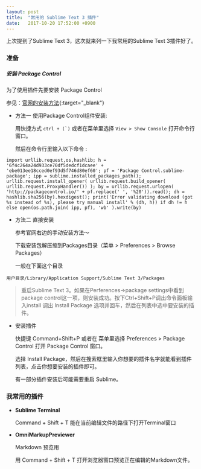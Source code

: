 ```yaml
---
layout: post
title:  "常用的 Sublime Text 3 插件"
date:   2017-10-20 17:52:00 +0900
---
```

上次提到了Sublime Text 3，这次就来列一下我常用的Sublime Text 3插件好了。

### 准备

##### 安装 Package Control

为了使用插件先要安装 Package Control

参见：[官网的安装方法][package_control_3]{:target="_blank"}

- 方法一 使用Package Control组件安装: 

    用快捷方式 ``ctrl + (`)`` 或者在菜单里选择 `View > Show Console` 打开命令行窗口。

    然后在命令行里输入以下命令 : 

```
import urllib.request,os,hashlib; h = '6f4c264a24d933ce70df5dedcf1dcaee' + 'ebe013ee18cced0ef93d5f746d80ef60'; pf = 'Package Control.sublime-package'; ipp = sublime.installed_packages_path(); urllib.request.install_opener( urllib.request.build_opener( urllib.request.ProxyHandler()) ); by = urllib.request.urlopen( 'http://packagecontrol.io/' + pf.replace(' ', '%20')).read(); dh = hashlib.sha256(by).hexdigest(); print('Error validating download (got %s instead of %s), please try manual install' % (dh, h)) if dh != h else open(os.path.join( ipp, pf), 'wb' ).write(by)
```

- 方法二 直接安装

    参考官网右边的手动安装方法～

    下载安装包解压缩到Packages目录（菜单 > Preferences > Browse Packages）

    一般在下面这个目录

```
用户目录/Library/Application Support/Sublime Text 3/Packages
```

> 重启Sublime Text 3。如果在Perferences->package settings中看到package control这一项，则安装成功。按下Ctrl+Shift+P调出命令面板输入install 调出 Install Package 选项并回车，然后在列表中选中要安装的插件。

* 安装插件

    快捷键 Command+Shift+P 或者在 菜单里选择 Preferences > Package Control 打开 Package Control 窗口。

    选择 Install Package，然后在搜索框里输入你想要的插件名字就能看到插件列表，点击你想要安装的插件即可。

    有一部分插件安装后可能需要重启 Sublime。

### 我常用的插件

* **Sublime Terminal**

    Command + Shift + T 能在当前编辑文件的路径下打开Terminal窗口

* **OmniMarkupPreviewer**

    Markdown 预览用

    用 Command + Shift + T 打开浏览器窗口预览正在编辑的Markdown文件。

[package_control_3]: https://packagecontrol.io/installation#st3
